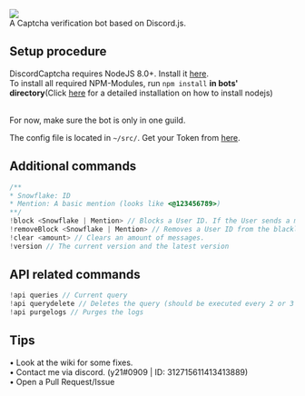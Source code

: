 <img src="https://image.ibb.co/gEN0oR/discord_banner.png"><br/>
A Captcha verification bot based on Discord.js.

## Setup procedure
DiscordCaptcha requires NodeJS 8.0+. Install it <a href="https://nodejs.org/en/download/package-manager/">here</a>.<br />
To install all required NPM-Modules, run `npm install` <b>in bots' directory</b>(Click <a href="https://discordjs.guide/#/preparations/?id=installing-nodejs">here</a> for a detailed installation on how to install nodejs)<br/><br/>

For now, make sure the bot is only in one guild.

The config file is located in `~/src/`. Get your Token from <a href="https://discordapp.com/developers/applications/me">here</a>.

## Additional commands

```js
/**
* Snowflake: ID
* Mention: A basic mention (looks like <@123456789>)
**/
!block <Snowflake | Mention> // Blocks a User ID. If the User sends a message to the guild, he'll get kicked.
!removeBlock <Snowflake | Mention> // Removes a User ID from the blacklist. User can write again without getting kicked.
!clear <amount> // Clears an amount of messages.
!version // The current version and the latest version
```

## API related commands

```js
!api queries // Current query
!api querydelete // Deletes the query (should be executed every 2 or 3 weeks)
!api purgelogs // Purges the logs
```

## Tips

• Look at the wiki for some fixes.<br/>
• Contact me via discord. (y21#0909 | ID: 312715611413413889)<br/>
• Open a Pull Request/Issue
